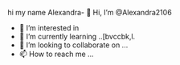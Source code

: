 hi my name Alexandra- 👋 Hi, I’m @Alexandra2106
- 👀 I’m interested in 
- 🌱 I’m currently learning ..[bvccbk,l.
- 💞️ I’m looking to collaborate on ...
- 📫 How to reach me ...

<!---
Alexandra2106/Alexandra2106 is a ✨ special ✨ repository because its `README.md` (this file) appears on your GitHub profile.
You can click the Preview link to take a look at your changes.
--->

